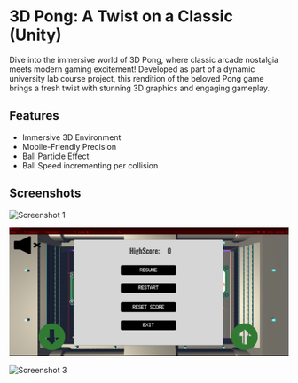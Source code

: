 # 3D Pong: A Twist on a Classic (Unity)

Dive into the immersive world of 3D Pong, where classic arcade nostalgia meets modern gaming excitement! Developed as part of a dynamic university lab course project, this rendition of the beloved Pong game brings a fresh twist with stunning 3D graphics and engaging gameplay.

## Features
* Immersive 3D Environment
* Mobile-Friendly Precision
* Ball Particle Effect
* Ball Speed incrementing per collision

## Screenshots
![Screenshot 1](./Pong3D_MainMenu)

![Screenshot 2](./Pong3D_GameMenu.png)

![Screenshot 3](./Pong3D_Main)






